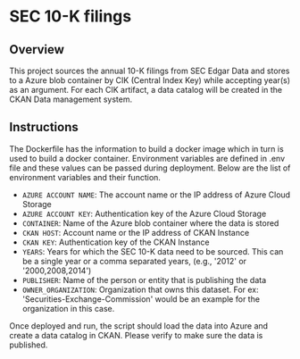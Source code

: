 # SEC 10-K filings
## Overview
This project sources the annual 10-K filings from SEC Edgar Data and stores to a Azure blob container by CIK (Central Index Key) while accepting year(s) as an argument. For each CIK artifact, a data catalog will be created in the CKAN Data management system. 

## Instructions
The Dockerfile has the information to build a docker image which in turn is used to build a docker container. Environment variables are defined in .env file and these values can be passed during deployment. Below are the list of environment variables and their function.

* `AZURE ACCOUNT NAME`: The account name or the IP address of Azure Cloud Storage
* `AZURE ACCOUNT KEY`: Authentication key of the Azure Cloud Storage
* `CONTAINER`: Name of the Azure blob container where the data is stored
* `CKAN HOST`: Account name or the IP address of CKAN Instance
* `CKAN KEY`: Authentication key of the CKAN Instance
* `YEARS`: Years for which the SEC 10-K data need to be sourced. This can be a single year or a comma separated years, (e.g., '2012' or '2000,2008,2014')
* `PUBLISHER`: Name of the person or entity that is publishing the data
* `OWNER_ORGANIZATION`: Organization that owns this dataset. For ex: 'Securities-Exchange-Commission' would be an example for the organization in this case.

Once deployed and run, the script should load the data into Azure and create a data catalog in CKAN. Please verify to make sure the data is published. 



